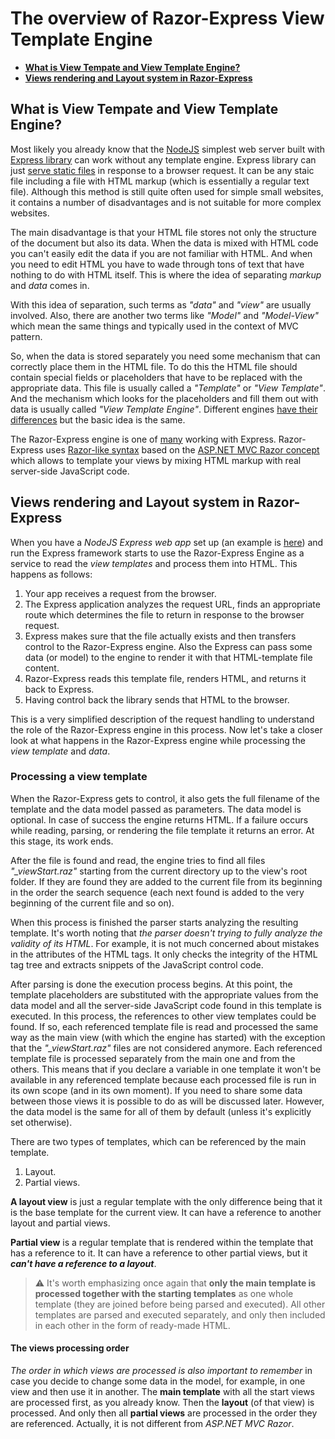 # The overview of Razor-Express View Template Engine

- [**What is View Tempate and View Template Engine?**](#)
- [**Views rendering and Layout system in Razor-Express**](#)

## What is View Tempate and View Template Engine?
Most likely you already know that the [NodeJS](https://nodejs.org/) simplest web server built with [Express library](https://expressjs.com/) can work without any template engine. Express library can just [serve static files](https://expressjs.com/en/starter/static-files.html) in response to a browser request. It can be any staic file including a file with HTML markup (which is essentially a regular text file). Although this method is still quite often used for simple small websites, it contains a number of disadvantages and is not suitable for more complex websites.

The main disadvantage is that your HTML file stores not only the structure of the document but also its data. When the data is mixed with HTML code you can't easily edit the data if you are not familiar with HTML. And when you need to edit HTML you have to wade through tons of text that have nothing to do with HTML itself. This is where the idea of separating *markup* and *data* comes in. 

With this idea of separation, such terms as *"data"* and *"view"* are usually involved. Also, there are another two terms like *"Model"* and *"Model-View"* which mean the same things and typically used in the context of MVC pattern.

So, when the data is stored separately you need some mechanism that can correctly place them in the HTML file. To do this the HTML file should contain special fields or placeholders that have to be replaced with the appropriate data. This file is usually called a *"Template"* or *"View Template"*. And the mechanism which looks for the placeholders and fill them out with data is usually called  *"View Template Engine"*. Different engines [have their differences](https://github.com/DevelAx/RazorExpress/blob/master/README.md#a-brief-comparison-of-syntax-of-nodejs-template-engines) but the basic idea is the same. 

The Razor-Express engine is one of [many](https://github.com/expressjs/express/wiki#template-engines) working with Express. Razor-Express uses [Razor-like syntax](https://github.com/DevelAx/RazorExpress/blob/master/docs/syntax.md) based on the [ASP.NET MVC Razor concept](https://docs.microsoft.com/en-us/aspnet/core/mvc/views/razor) which allows to template your views by mixing HTML markup with real server-side JavaScript code.


## Views rendering and Layout system in Razor-Express
When you have a *NodeJS Express web app* set up (an example is [here](https://github.com/DevelAx/RazorExpress/blob/master/README.md#express-web-server-example)) and run the Express framework starts to use the Razor-Express Engine as a service to read the *view templates* and process them into HTML. This happens as follows:

1. Your app receives a request from the browser.
2. The Express application analyzes the request URL, finds an appropriate route which determines the file to return in response to the browser request. 
3. Express makes sure that the file actually exists and then transfers control to the Razor-Express engine. Also the Express can pass some data (or model) to the engine to render it with that HTML-template file content.
4. Razor-Express reads this template file, renders HTML, and returns it back to Express.
5. Having control back the library sends that HTML to the browser.

This is a very simplified description of the request handling to understand the role of the Razor-Express engine in this process. Now let's take a closer look at what happens in the Razor-Express engine while processing the *view template* and *data*.

### Processing a view template
When the Razor-Express gets to control, it also gets the full filename of the template and the data model passed as parameters. The data model is optional. In case of success the engine returns HTML. If a failure occurs while reading, parsing, or rendering the file template it returns an error. At this stage, its work ends.

After the file is found and read, the engine tries to find all files *"_viewStart.raz"* starting from the current directory up to the view's root folder. If they are found they are added to the current file from its beginning in the order the search sequence (each next found is added to the very beginning of the current file and so on).

When this process is finished the parser starts analyzing the resulting template. It's worth noting that *the parser doesn't trying to fully analyze the validity of its HTML*. For example, it is not much concerned about mistakes in the attributes of the HTML tags. It only checks the integrity of the HTML tag tree and extracts snippets of the JavaScript control code.

After parsing is done the execution process begins. At this point, the template placeholders are substituted with the appropriate values from the data model and all the server-side JavaScript code found in this template is executed. In this process, the references to other view templates could be found. If so, each referenced template file is read and processed the same way as the main view (with which the engine has started) with the exception that the *"_viewStart.raz"* files are not considered anymore. Each referenced template file is processed separately from the main one and from the others. This means that if you declare a variable in one template it won't be available in any referenced template because each processed file is run in its own scope (and in its own moment). If you need to share some data between those views it is possible to do as will be discussed later. However, the data model is the same for all of them by default (unless it's explicitly set otherwise).

There are two types of templates, which can be referenced by the main template.
1. Layout.
2. Partial views.

**A layout view** is just a regular template with the only difference being that it is the base template for the current view. It can have a reference to another layout and partial views.

**Partial view** is a regular template that is rendered within the template that has a reference to it. It can have a reference to other partial views, but it **_can't have a reference to a layout_**.

> :warning: It's worth emphasizing once again that **only the main template is processed together with the starting templates** as one whole template (they are joined before being parsed and executed). All other templates are parsed and executed separately, and only then included in each other in the form of ready-made HTML.

#### The views processing order

*The order in which views are processed is also important to remember* in case you decide to change some data in the model, for example, in one view and then use it in another. The **main template** with all the start views are processed first, as you already know. Then the **layout** (of that view) is processed. And only then all **partial views** are processed in the order they are referenced. 
Actually, it is not different from *ASP.NET MVC Razor*.
